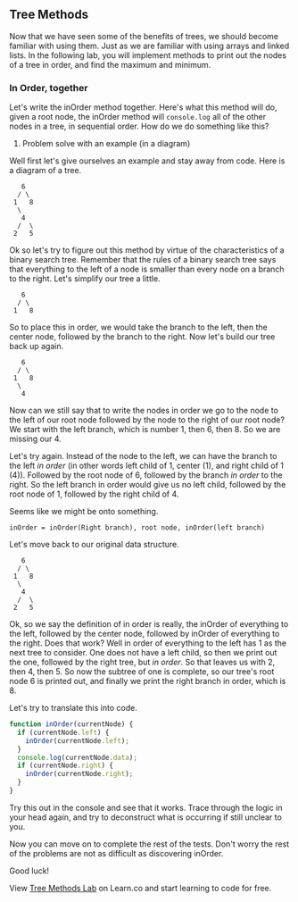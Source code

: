 ## Tree Methods

Now that we have seen some of the benefits of trees, we should become familiar with using them. Just as we are familiar with using arrays and linked lists. In the following lab, you will implement methods to print out the nodes of a tree in order, and find the maximum and minimum.

### In Order, together

Let's write the inOrder method together. Here's what this method will do, given a root node, the inOrder method will `console.log` all of the other nodes in a tree, in sequential order. How do we do something like this?

1.  Problem solve with an example (in a diagram)

Well first let's give ourselves an example and stay away from code. Here is a diagram of a tree.

```text
   6
  / \
 1   8
  \
   4
  /  \
 2   5  
```

Ok so let's try to figure out this method by virtue of the characteristics of a binary search tree. Remember that the rules of a binary search tree says that everything to the left of a node is smaller than every node on a branch to the right. Let's simplify our tree a little.

```text
   6
  / \
 1   8
```

So to place this in order, we would take the branch to the left, then the center node, followed by the branch to the right. Now let's build our tree back up again.

```text
   6
  / \
 1   8
  \
   4
```

Now can we still say that to write the nodes in order we go to the node to the left of our root node followed by the node to the right of our root node? We start with the left branch, which is number 1, then 6, then 8. So we are missing our 4.

Let's try again. Instead of the node to the left, we can have the branch to the left _in order_ (in other words left child of 1, center (1), and right child of 1 (4)). Followed by the root node of 6, followed by the branch _in order_ to the right. So the left branch in order would give us no left child, followed by the root node of 1, followed by the right child of 4.

Seems like we might be onto something.

```text
inOrder = inOrder(Right branch), root node, inOrder(left branch)
```

Let's move back to our original data structure.

```text
   6
  / \
 1   8
  \
   4
  /  \
 2   5  
```

Ok, so we say the definition of in order is really, the inOrder of everything to the left, followed by the center node, followed by inOrder of everything to the right. Does that work? Well in order of everything to the left has 1 as the next tree to consider. One does not have a left child, so then we print out the one, followed by the right tree, but _in order_. So that leaves us with 2, then 4, then 5. So now the subtree of one is complete, so our tree's root node 6 is printed out, and finally we print the right branch in order, which is 8.

Let's try to translate this into code.

```javascript
function inOrder(currentNode) {
  if (currentNode.left) {
    inOrder(currentNode.left);
  }
  console.log(currentNode.data);
  if (currentNode.right) {
    inOrder(currentNode.right);
  }
}
```

Try this out in the console and see that it works. Trace through the logic in your head again, and try to deconstruct what is occurring if still unclear to you.

Now you can move on to complete the rest of the tests. Don't worry the rest of the problems are not as difficult as discovering inOrder.

Good luck!

<p class='util--hide'>View <a href='https://learn.co/lessons/tree-methods-lab'>Tree Methods Lab</a> on Learn.co and start learning to code for free.</p>
